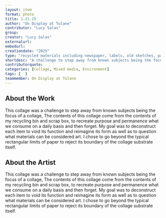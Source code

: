 ```yaml
---
layout: item
format: photo
title: 1.21.25
author: "On Display at Tulane"
contributor: "Lucy Salas"
group: 
creator: "Lucy Salas"
externalurl: 
embedurl: 
creationdate: "2025"
type: "recycled materials including newspaper, labels, old sketches, paper bags, can tabs"
shortdesc: "A challenge to step away from known subjects being the focus of a collage."
contributorquote: 
categories: [Collage, Mixed media, Environment]
tags: [  ]
teammember: On Display at Tulane
---
```


## About the Work

This collage was a challenge to step away from known subjects being the focus of a collage, The contents of this collage come from the contents of my recycling bin and scrap box, to recreate purpose and permanence what we consume on a daily basis and then forget. My goal was to deconstruct each item to void its function and reimagine its form as well as to question what materials can be considered art. I chose to go beyond the typical rectangular limits of paper to reject its boundary of the collage substrate itself.

## About the Artist

This collage was a challenge to step away from known subjects being the focus of a collage, The contents of this collage come from the contents of my recycling bin and scrap box, to recreate purpose and permanence what we consume on a daily basis and then forget. My goal was to deconstruct each item to void its function and reimagine its form as well as to question what materials can be considered art. I chose to go beyond the typical rectangular limits of paper to reject its boundary of the collage substrate itself.
